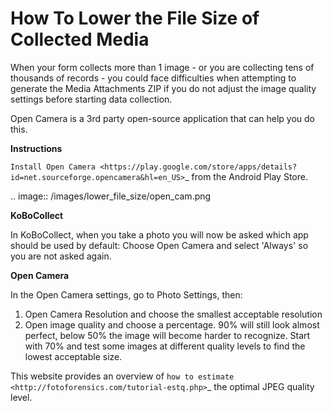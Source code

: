 How To Lower the File Size of Collected Media
=============================================

When your form collects more than 1 image - or you are collecting tens of thousands of records -  you could face difficulties when attempting to generate the Media Attachments ZIP if you do not adjust the image quality settings before starting data collection. 

Open Camera is a 3rd party open-source application that can help you do this.

**Instructions**

`Install Open Camera <https://play.google.com/store/apps/details?id=net.sourceforge.opencamera&hl=en_US>`_ from the Android Play Store.

.. image:: /images/lower_file_size/open_cam.png

**KoBoCollect**

In KoBoCollect, when you take a photo you will now be asked which app should be used by default: Choose Open Camera and select 'Always' so you are not asked again.

**Open Camera**

In the Open Camera settings, go to Photo Settings, then:

1. Open Camera Resolution and choose the smallest acceptable resolution
2. Open image quality and choose a percentage. 90% will still look almost perfect, below 50% the image will become harder to recognize. Start with 70% and test some images at different quality levels to find the lowest acceptable size.

This website provides an overview of `how to estimate <http://fotoforensics.com/tutorial-estq.php>`_ the optimal JPEG quality level.
